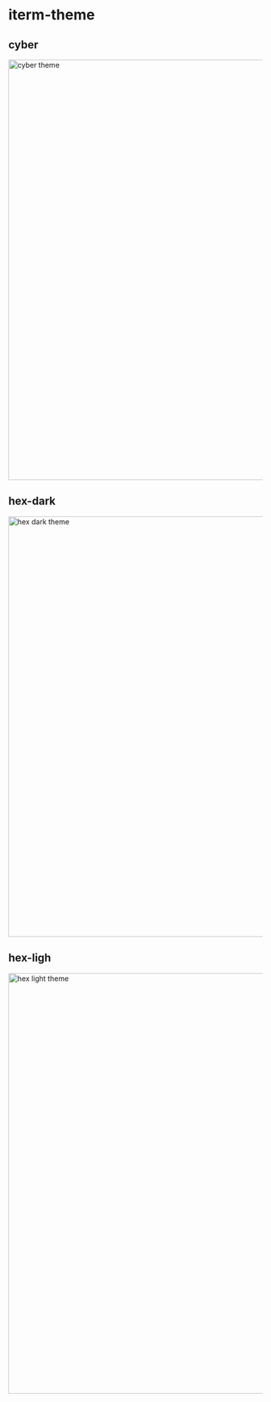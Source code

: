 # iterm-theme

## cyber
<img width="834" alt="cyber theme" src="https://user-images.githubusercontent.com/1206676/148479365-02b3d411-7f7c-45e7-8e17-edaf2388e427.png">

## hex-dark
<img width="834" alt="hex dark theme" src="https://user-images.githubusercontent.com/1206676/90336180-f86bbf00-e014-11ea-86d5-ded84740ae61.png">

## hex-ligh
<img width="834" alt="hex light theme" src="https://user-images.githubusercontent.com/1206676/90336183-fd307300-e014-11ea-9667-41cef9285ac2.png">
